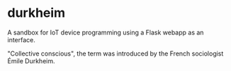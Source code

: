 # durkheim
A sandbox for IoT device programming using a Flask webapp as an interface.

"Collective conscious", the term was introduced by the French sociologist Émile Durkheim.
